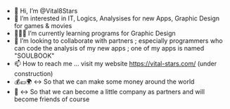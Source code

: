 - 👋 Hi, I’m @Vital8Stars
- 👀 I’m interested in IT, Logics, Analysises for new Apps, Graphic Design for games & movies
- 🧑🏼‍💻 I’m currently learning programs for Graphic Design
- 💞️ I’m looking to collaborate with partners ; especially programmers who can code the analysis of my new apps ; one of my apps is named "SOULBOOK" 
- 📫 How to reach me ... visit my website https://vital-stars.com/ (under construction)
- 💰💶🌍 <-> So that we can make some money around the world
- 🤝 <-> So that we can become a little company as partners and will become friends of course
<!---
Vital8Stars/Vital8Stars is a ✨ special ✨ repository because its `README.md` (this file) appears on your GitHub profile.
You can click the Preview link to take a look at your changes.
--->
